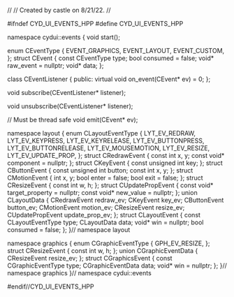 //
// Created by castle on 8/21/22.
//

#ifndef CYD_UI_EVENTS_HPP
#define CYD_UI_EVENTS_HPP


namespace cydui::events {
  void start();
  
  enum CEventType {
    EVENT_GRAPHICS,
    EVENT_LAYOUT,
    EVENT_CUSTOM,
  };
  struct CEvent {
    const CEventType type;
    bool             consumed = false;
    void* raw_event = nullptr;
    void* data;
  };
  
  class CEventListener {
  public:
    virtual void on_event(CEvent* ev) = 0;
  };
  
  void subscribe(CEventListener* listener);
  
  void unsubscribe(CEventListener* listener);
  
  // Must be thread safe
  void emit(CEvent* ev);
  
  namespace layout {
    enum CLayoutEventType {
      LYT_EV_REDRAW,
      LYT_EV_KEYPRESS,
      LYT_EV_KEYRELEASE,
      LYT_EV_BUTTONPRESS,
      LYT_EV_BUTTONRELEASE,
      LYT_EV_MOUSEMOTION,
      LYT_EV_RESIZE,
      LYT_EV_UPDATE_PROP,
    };
    struct CRedrawEvent {
      const int x, y;
      const void* component = nullptr;
    };
    struct CKeyEvent {
      const unsigned int key;
    };
    struct CButtonEvent {
      const unsigned int button;
      const int          x, y;
    };
    struct CMotionEvent {
      int  x, y;
      bool enter = false;
      bool exit  = false;
    };
    struct CResizeEvent {
      const int w, h;
    };
    struct CUpdatePropEvent {
      const void* target_property = nullptr;
      const void* new_value       = nullptr;
    };
    union CLayoutData {
      CRedrawEvent     redraw_ev;
      CKeyEvent        key_ev;
      CButtonEvent     button_ev;
      CMotionEvent     motion_ev;
      CResizeEvent     resize_ev;
      CUpdatePropEvent update_prop_ev;
    };
    struct CLayoutEvent {
      const CLayoutEventType type;
      CLayoutData            data;
      void* win = nullptr;
      bool consumed = false;
    };
  }// namespace layout
  
  namespace graphics {
    enum CGraphicEventType {
      GPH_EV_RESIZE,
    };
    struct CResizeEvent {
      const int w, h;
    };
    union CGraphicEventData {
      CResizeEvent resize_ev;
    };
    struct CGraphicsEvent {
      const CGraphicEventType type;
      CGraphicEventData       data;
      void* win = nullptr;
    };
  }// namespace graphics
}// namespace cydui::events


#endif//CYD_UI_EVENTS_HPP
